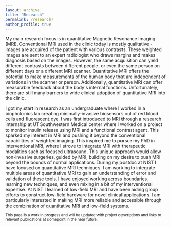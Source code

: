 ```yaml
---
layout: archive
title: "Research"
permalink: /research/
author_profile: true
---
```


My main research focus is in quantitative Magnetic Resonance Imaging (MRI). Conventional MRI used in the clinic today is mostly qualitative - images are acquired of the patient with various contrasts. These weighted images are sent to an expert radiologist who draws margins and makes diagnosis based on the images. However, the same acquisition can yield different contrasts between different people, or even the same person on different days or a different MRI scanner. Quantitative MRI offers the potential to make measurements of the human body that are independent of variations in the scanner or person. Additionally, quantitative MRI can offer measurable feedback about the body's internal functions. Unfortunately, there are still many barriers to wide clinical adoption of quantitative MRI into the clinic. 

I got my start in research as an undergraduate where I worked in a biophotonics lab creating minimally-invasive biosensors out of red blood cells and fluorescent dye. I was first introduced to MRI through a research internship at UT Southwestern Medical center where I worked on a project to monitor insulin release using MRI and a functional contrast agent. This sparked my interest in MRI and pushing it beyond the conventional capabilities of weighted imaging. This inspired me to pursue my PhD in interventional MRI, where I strove to integrate MRI with therapeutic modalities such as focused ultrasound. This unique approach would allow non-invasive surgeries, guided by MRI, building on my desire to push MRI beyond the bounds of normal applications. During my postdoc at NIST I have focused on quantitative MRI techniques. I am working to integrate multiple areas of quantitative MRI to gain an understanding of error and validation of these tools. I have enjoyed working across boundaries, learning new techniques, and even mixing in a bit of my interventional expertise. At NIST I learned of low-field MRI and have been aiding group efforts to construct low-field hardware for novel clinical applications. I am particularly interested in making MRI more reliable and accessible through the combination of quantitative MRI and low-field systems.  

<sub>This page is a work in progress and will be updated with project descriptions and links to relevant publications at somepoint in the near future. </sub>
